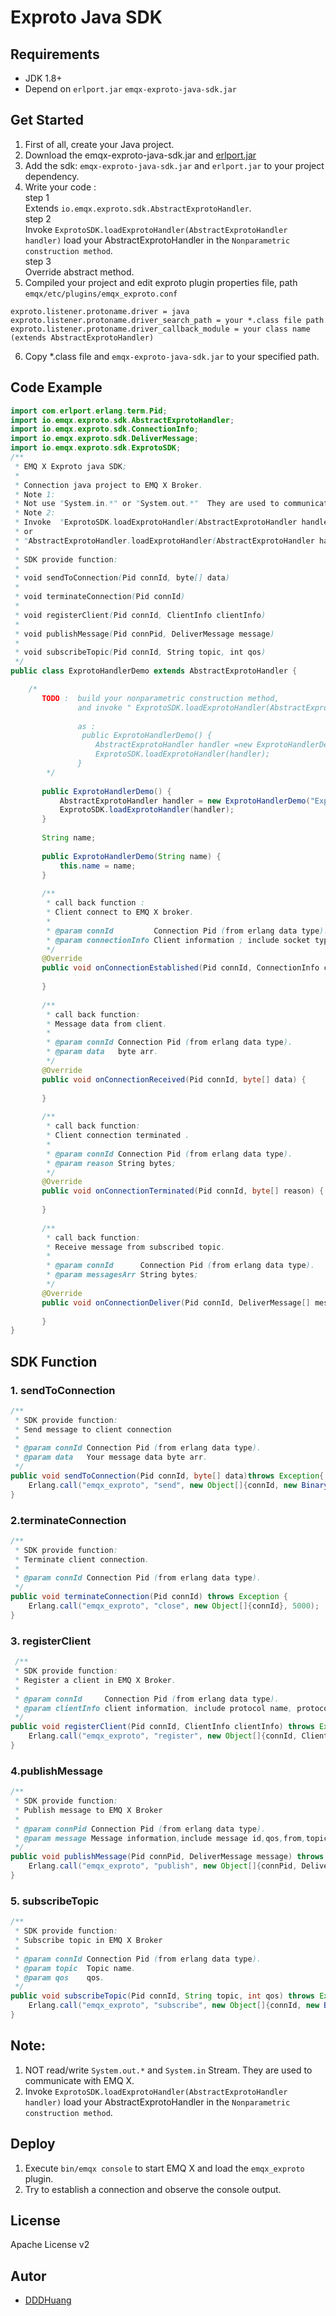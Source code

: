# Exproto Java SDK



## Requirements

- JDK 1.8+
- Depend on `erlport.jar` `emqx-exproto-java-sdk.jar` 

## Get Started

1. First of all, create your Java project.
2. Download the emqx-exproto-java-sdk.jar and [erlport.jar](https://github.com/emqx/emqx-extension-java-sdk/blob/master/deps/erlport-v1.1.1.jar)
3. Add the sdk: `emqx-exproto-java-sdk.jar` and `erlport.jar` to your project dependency.
4. Write your code :  
 step 1  
 Extends ``io.emqx.exproto.sdk.AbstractExprotoHandler``.  
 step 2  
 Invoke  ``ExprotoSDK.loadExprotoHandler(AbstractExprotoHandler handler)`` load your AbstractExprotoHandler in the ``Nonparametric construction method``.  
 step 3  
 Override abstract method.  
5. Compiled your project and edit exproto plugin properties file, path ```emqx/etc/plugins/emqx_exproto.conf```  
```protperties
exproto.listener.protoname.driver = java
exproto.listener.protoname.driver_search_path = your *.class file path
exproto.listener.protoname.driver_callback_module = your class name (extends AbstractExprotoHandler)
```
6. Copy *.class file and `emqx-exproto-java-sdk.jar` to your specified path.
 ## Code Example
```java
import com.erlport.erlang.term.Pid;
import io.emqx.exproto.sdk.AbstractExprotoHandler;
import io.emqx.exproto.sdk.ConnectionInfo;
import io.emqx.exproto.sdk.DeliverMessage;
import io.emqx.exproto.sdk.ExprotoSDK;
/**
 * EMQ X Exproto java SDK;
 * 
 * Connection java project to EMQ X Broker.
 * Note 1:
 * Not use "System.in.*" or "System.out.*"  They are used to communicate with EMQ X.
 * Note 2:
 * Invoke  "ExprotoSDK.loadExprotoHandler(AbstractExprotoHandler handler)"
 * or
 * "AbstractExprotoHandler.loadExprotoHandler(AbstractExprotoHandler handler)"
 * 
 * SDK provide function:
 * 
 * void sendToConnection(Pid connId, byte[] data)
 * 
 * void terminateConnection(Pid connId)
 * 
 * void registerClient(Pid connId, ClientInfo clientInfo)
 * 
 * void publishMessage(Pid connPid, DeliverMessage message)
 * 
 * void subscribeTopic(Pid connId, String topic, int qos)
 */
public class ExprotoHandlerDemo extends AbstractExprotoHandler {

    /*
       TODO :  build your nonparametric construction method,
               and invoke " ExprotoSDK.loadExprotoHandler(AbstractExprotoHandler handler)" ,load your handler in SDK;
   
               as :
                public ExprotoHandlerDemo() {
                   AbstractExprotoHandler handler =new ExprotoHandlerDemo("ExprotoHandler Name");
                   ExprotoSDK.loadExprotoHandler(handler);
               }
        */
   
       public ExprotoHandlerDemo() {
           AbstractExprotoHandler handler = new ExprotoHandlerDemo("ExprotoHandler Name");
           ExprotoSDK.loadExprotoHandler(handler);
       }
   
       String name;
   
       public ExprotoHandlerDemo(String name) {
           this.name = name;
       }
   
       /**
        * call back function :
        * Client connect to EMQ X broker.
        *
        * @param connId         Connection Pid (from erlang data type).
        * @param connectionInfo Client information ; include socket type,socket name,peer name,peer cert.
        */
       @Override
       public void onConnectionEstablished(Pid connId, ConnectionInfo connectionInfo) {
   
       }
   
       /**
        * call back function:
        * Message data from client.
        *
        * @param connId Connection Pid (from erlang data type).
        * @param data   byte arr.
        */
       @Override
       public void onConnectionReceived(Pid connId, byte[] data) {
   
       }
   
       /**
        * call back function:
        * Client connection terminated .
        *
        * @param connId Connection Pid (from erlang data type).
        * @param reason String bytes;
        */
       @Override
       public void onConnectionTerminated(Pid connId, byte[] reason) {
   
       }
   
       /**
        * call back function:
        * Receive message from subscribed topic.
        *
        * @param connId      Connection Pid (from erlang data type).
        * @param messagesArr String bytes;
        */
       @Override
       public void onConnectionDeliver(Pid connId, DeliverMessage[] messagesArr) {
   
       }
}

```
## SDK Function
### 1. sendToConnection
```java
/**
 * SDK provide function:
 * Send message to client connection
 *
 * @param connId Connection Pid (from erlang data type).
 * @param data   Your message data byte arr.
 */
public void sendToConnection(Pid connId, byte[] data)throws Exception{
    Erlang.call("emqx_exproto", "send", new Object[]{connId, new Binary(data)}, 5000);
}
```
###  2.terminateConnection
```java
/**
 * SDK provide function:
 * Terminate client connection.
 *
 * @param connId Connection Pid (from erlang data type).
 */
public void terminateConnection(Pid connId) throws Exception {
    Erlang.call("emqx_exproto", "close", new Object[]{connId}, 5000);
}
```
###  3. registerClient

```java
 /**
 * SDK provide function:
 * Register a client in EMQ X Broker.
 *
 * @param connId     Connection Pid (from erlang data type).
 * @param clientInfo client information, include protocol name, protocol version ,client Id,username,mount point,keep alive time.
 */
public void registerClient(Pid connId, ClientInfo clientInfo) throws Exception {
    Erlang.call("emqx_exproto", "register", new Object[]{connId, ClientInfo.toErlangDataType(clientInfo)}, 5000);
}
```

### 4.publishMessage
```java
/**
 * SDK provide function:
 * Publish message to EMQ X Broker
 *
 * @param connPid Connection Pid (from erlang data type).
 * @param message Message information,include message id,qos,from,topic,payload,timestamp.
 */
public void publishMessage(Pid connPid, DeliverMessage message) throws Exception {
    Erlang.call("emqx_exproto", "publish", new Object[]{connPid, DeliverMessage.toErlangDataType(message)}, 5000);
}
```
### 5. subscribeTopic
```java
/**
 * SDK provide function:
 * Subscribe topic in EMQ X Broker
 *
 * @param connId Connection Pid (from erlang data type).
 * @param topic  Topic name.
 * @param qos    qos.
 */
public void subscribeTopic(Pid connId, String topic, int qos) throws Exception {
    Erlang.call("emqx_exproto", "subscribe", new Object[]{connId, new Binary(topic), qos}, 5000);
}
```
## Note: 
1. NOT read/write `System.out.*` and `System.in` Stream. They are used to communicate with EMQ X.
2. Invoke ``ExprotoSDK.loadExprotoHandler(AbstractExprotoHandler handler)`` load your AbstractExprotoHandler in the ``Nonparametric construction method``.  


## Deploy
1. Execute `bin/emqx console` to start EMQ X and load the `emqx_exproto` plugin.
2. Try to establish a connection and observe the console output.

## License

Apache License v2

## Autor

- [DDDHuang](https://github.com/DDDHuang)
